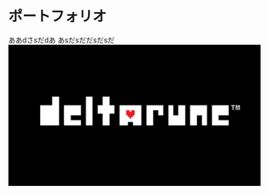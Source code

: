 # ポートフォリオ
ああdさsだdあ
あsだsだだsだsだ
![DELTA](https://github.com/hw23a152/portfolio/blob/main/Image2/69a9b5c218fe9b06f7fca6c4a1a9f7344f40ac584997a0abe772bf80281ef999.webp)
